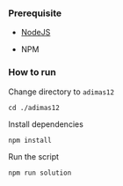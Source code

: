 ### Prerequisite

- [NodeJS](https://nodejs.org/en/)

- NPM



### How to run

Change directory to ```adimas12```

```shell
cd ./adimas12
```


Install dependencies

```shell
npm install
```



Run the script

```
npm run solution
```

